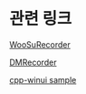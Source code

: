 # 관련 링크

[WooSuRecorder](github.com/wjh2335/WooSuRecord)

[DMRecorder](github.com/dimohy/DMRecorder)

[cpp-winui sample](github.com/microsoft/WindowsAppSDK-Samples/tree/main/Samples/Windowing/cpp-winui)
